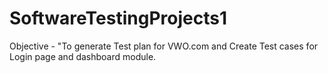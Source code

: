 # SoftwareTestingProjects1
Objective - "To generate Test plan for VWO.com and Create Test cases for Login page and dashboard module.
